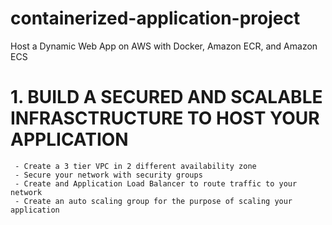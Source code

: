 # containerized-application-project
Host a Dynamic Web App on AWS with Docker, Amazon ECR, and Amazon ECS

# 1. BUILD A SECURED AND SCALABLE INFRASCTRUCTURE TO HOST YOUR APPLICATION
     - Create a 3 tier VPC in 2 different availability zone 
     - Secure your network with security groups 
     - Create and Application Load Balancer to route traffic to your network
     - Create an auto scaling group for the purpose of scaling your application
